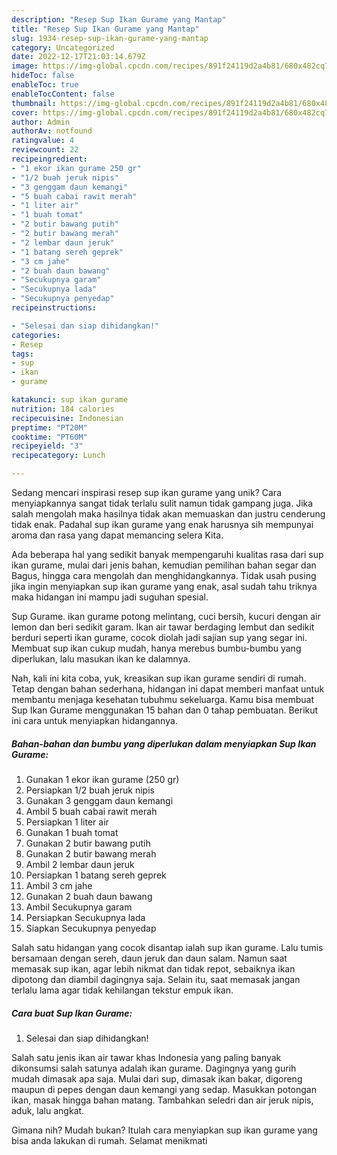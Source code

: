```yaml
---
description: "Resep Sup Ikan Gurame yang Mantap"
title: "Resep Sup Ikan Gurame yang Mantap"
slug: 1934-resep-sup-ikan-gurame-yang-mantap
category: Uncategorized
date: 2022-12-17T21:03:14.679Z
image: https://img-global.cpcdn.com/recipes/891f24119d2a4b81/680x482cq70/sup-ikan-gurame-foto-resep-utama.jpg
hideToc: false
enableToc: true
enableTocContent: false
thumbnail: https://img-global.cpcdn.com/recipes/891f24119d2a4b81/680x482cq70/sup-ikan-gurame-foto-resep-utama.jpg
cover: https://img-global.cpcdn.com/recipes/891f24119d2a4b81/680x482cq70/sup-ikan-gurame-foto-resep-utama.jpg
author: Admin
authorAv: notfound
ratingvalue: 4
reviewcount: 22
recipeingredient:
- "1 ekor ikan gurame 250 gr"
- "1/2 buah jeruk nipis"
- "3 genggam daun kemangi"
- "5 buah cabai rawit merah"
- "1 liter air"
- "1 buah tomat"
- "2 butir bawang putih"
- "2 butir bawang merah"
- "2 lembar daun jeruk"
- "1 batang sereh geprek"
- "3 cm jahe"
- "2 buah daun bawang"
- "Secukupnya garam"
- "Secukupnya lada"
- "Secukupnya penyedap"
recipeinstructions:

- "Selesai dan siap dihidangkan!"
categories:
- Resep
tags:
- sup
- ikan
- gurame

katakunci: sup ikan gurame 
nutrition: 184 calories
recipecuisine: Indonesian
preptime: "PT20M"
cooktime: "PT60M"
recipeyield: "3"
recipecategory: Lunch

---
```





Sedang mencari inspirasi resep sup ikan gurame yang unik? Cara menyiapkannya sangat tidak terlalu sulit namun tidak gampang juga. Jika salah mengolah maka hasilnya tidak akan memuaskan dan justru cenderung tidak enak. Padahal sup ikan gurame yang enak harusnya sih mempunyai aroma dan rasa yang dapat memancing selera Kita.





Ada beberapa hal yang sedikit banyak mempengaruhi kualitas rasa dari sup ikan gurame, mulai dari jenis bahan, kemudian pemilihan bahan segar dan Bagus, hingga cara mengolah dan menghidangkannya. Tidak usah pusing jika ingin menyiapkan sup ikan gurame yang enak,      asal sudah tahu triknya maka hidangan ini mampu jadi suguhan spesial.














Sup Gurame. ikan gurame potong melintang, cuci bersih, kucuri dengan air lemon dan beri sedikit garam. Ikan air tawar berdaging lembut dan sedikit berduri seperti ikan gurame, cocok diolah jadi sajian sup yang segar ini. Membuat sup ikan cukup mudah, hanya merebus bumbu-bumbu yang diperlukan, lalu masukan ikan ke dalamnya.






Nah, kali ini kita coba, yuk, kreasikan sup ikan gurame sendiri di rumah. Tetap dengan bahan sederhana, hidangan ini dapat memberi manfaat untuk membantu menjaga kesehatan tubuhmu sekeluarga. Kamu bisa membuat Sup Ikan Gurame menggunakan 15 bahan dan 0 tahap pembuatan. Berikut ini cara untuk menyiapkan hidangannya.

<!--inarticleads1-->

##### Bahan-bahan dan bumbu yang diperlukan dalam menyiapkan Sup Ikan Gurame:

1. Gunakan 1 ekor ikan gurame (250 gr)
1. Persiapkan 1/2 buah jeruk nipis
1. Gunakan 3 genggam daun kemangi
1. Ambil 5 buah cabai rawit merah
1. Persiapkan 1 liter air
1. Gunakan 1 buah tomat
1. Gunakan 2 butir bawang putih
1. Gunakan 2 butir bawang merah
1. Ambil 2 lembar daun jeruk
1. Persiapkan 1 batang sereh geprek
1. Ambil 3 cm jahe
1. Gunakan 2 buah daun bawang
1. Ambil Secukupnya garam
1. Persiapkan Secukupnya lada
1. Siapkan Secukupnya penyedap


Salah satu hidangan yang cocok disantap ialah sup ikan gurame. Lalu tumis bersamaan dengan sereh, daun jeruk dan daun salam. Namun saat memasak sup ikan, agar lebih nikmat dan tidak repot, sebaiknya ikan dipotong dan diambil dagingnya saja. Selain itu, saat memasak jangan terlalu lama agar tidak kehilangan tekstur empuk ikan. 

<!--inarticleads2-->

##### Cara buat Sup Ikan Gurame:


1. Selesai dan siap dihidangkan!

Salah satu jenis ikan air tawar khas Indonesia yang paling banyak dikonsumsi salah satunya adalah ikan gurame. Dagingnya yang gurih mudah dimasak apa saja. Mulai dari sup, dimasak ikan bakar, digoreng maupun di pepes dengan daun kemangi yang sedap. Masukkan potongan ikan, masak hingga bahan matang. Tambahkan seledri dan air jeruk nipis, aduk, lalu angkat. 

Gimana nih? Mudah bukan? Itulah cara menyiapkan sup ikan gurame yang bisa anda lakukan di rumah. Selamat menikmati
